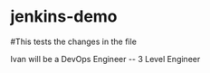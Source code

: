 # jenkins-demo
#This tests the changes in the file

Ivan will be a DevOps Engineer -- 3 Level Engineer
